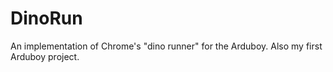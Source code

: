 # DinoRun
An implementation of Chrome's "dino runner" for the Arduboy. Also my first Arduboy project.
